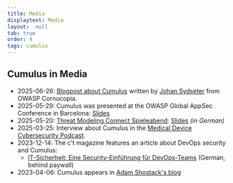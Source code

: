 ```yaml
---
title: Media
displaytext: Media
layout:  null
tab: true
order: 4
tags: cumulus
---
```


## Cumulus in Media

* 2025-06-26: [Blogpost about Cumulus](https://dev.to/owasp/no-need-to-fear-the-clouds-play-owasp-cumulus-d6g) written by [Johan Sydseter](https://github.com/sydseter) from OWASP Cornucopia.
* 2025-05-29: Cumulus was presented at the OWASP Global AppSec Conference in Barcelona: [Slides](assets/pdf/20250529_OWASPGlobalAppSec_Cumulus.pdf)
* 2025-05-20: [Threat Modeling Connect Spieleabend](https://lu.ma/njsexjws): [Slides](assets/pdf/20250520_TMC-DACH.pdf) *(in German)*
* 2025-03-25: Interview about Cumulus in the [Medical Device Cybersecurity Podcast](https://youtu.be/aMpIgmX9WZQ).
* 2023-12-14: The c't magazine features an article about DevOps security and Cumulus:
  * [IT-Sicherheit: Eine Security-Einführung für DevOps-Teams](https://heise.de/-9573277) (German, behind paywall)
* 2023-04-06: Cumulus appears in [Adam Shostack's blog](https://shostack.org/blog/cumulus-threat-model-thursday/)
